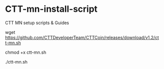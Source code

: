 # CTT-mn-install-script
CTT MN setup scripts &amp; Guides

wget https://github.com/CTTDeveloperTeam/CTTCoin/releases/download/v1.2/ctt-mn.sh


chmod +x ctt-mn.sh



./ctt-mn.sh
